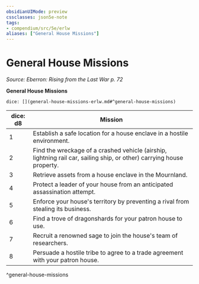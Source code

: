 ```yaml
---
obsidianUIMode: preview
cssclasses: json5e-note
tags:
- compendium/src/5e/erlw
aliases: ["General House Missions"]
---
```

# General House Missions
*Source: Eberron: Rising from the Last War p. 72* 

**General House Missions**

`dice: [](general-house-missions-erlw.md#^general-house-missions)`

| dice: d8 | Mission |
|----------|---------|
| 1 | Establish a safe location for a house enclave in a hostile environment. |
| 2 | Find the wreckage of a crashed vehicle (airship, lightning rail car, sailing ship, or other) carrying house property. |
| 3 | Retrieve assets from a house enclave in the Mournland. |
| 4 | Protect a leader of your house from an anticipated assassination attempt. |
| 5 | Enforce your house's territory by preventing a rival from stealing its business. |
| 6 | Find a trove of dragonshards for your patron house to use. |
| 7 | Recruit a renowned sage to join the house's team of researchers. |
| 8 | Persuade a hostile tribe to agree to a trade agreement with your patron house. |
^general-house-missions